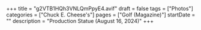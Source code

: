 +++
title = "g2VTB1HQh3VNLQmPpyE4.avif"
draft = false
tags = ["Photos"]
categories = ["Chuck E. Cheese's"]
pages = ["Golf (Magazine)"]
startDate = ""
description = "Production Statue (August 16, 2024)"
+++
